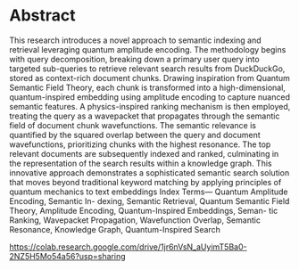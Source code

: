 # Abstract
This research introduces a novel approach
to semantic indexing and retrieval leveraging quantum
amplitude encoding. The methodology begins with query
decomposition, breaking down a primary user query into
targeted sub-queries to retrieve relevant search results from
DuckDuckGo, stored as context-rich document chunks.
Drawing inspiration from Quantum Semantic Field Theory,
each chunk is transformed into a high-dimensional,
quantum-inspired embedding using amplitude encoding
to capture nuanced semantic features. A physics-inspired
ranking mechanism is then employed, treating the query as
a wavepacket that propagates through the semantic field of
document chunk wavefunctions. The semantic relevance is
quantified by the squared overlap between the query and
document wavefunctions, prioritizing chunks with the highest
resonance. The top relevant documents are subsequently
indexed and ranked, culminating in the representation of
the search results within a knowledge graph. This innovative
approach demonstrates a sophisticated semantic search
solution that moves beyond traditional keyword matching by
applying principles of quantum mechanics to text embeddings
Index Terms— Quantum Amplitude Encoding, Semantic In-
dexing, Semantic Retrieval, Quantum Semantic Field Theory,
Amplitude Encoding, Quantum-Inspired Embeddings, Seman-
tic Ranking, Wavepacket Propagation, Wavefunction Overlap,
Semantic Resonance, Knowledge Graph, Quantum-Inspired
Search


https://colab.research.google.com/drive/1jr6nVsN_aUyimT5Ba0-2NZ5H5Mo54a56?usp=sharing

